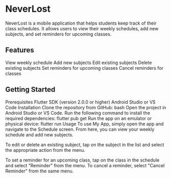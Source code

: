 # NeverLost
NeverLost is a mobile application that helps students keep track of their class schedules. It allows users to view their weekly schedules, add new subjects, and set reminders for upcoming classes.

## Features
View weekly schedule
Add new subjects
Edit existing subjects
Delete existing subjects
Set reminders for upcoming classes
Cancel reminders for classes

## Getting Started
Prerequisites
Flutter SDK (version 2.0.0 or higher)
Android Studio or VS Code
Installation
Clone the repository from GitHub:
bash
Open the project in Android Studio or VS Code.
Run the following command to install the required dependencies:
flutter pub get
Run the app on an emulator or physical device:
flutter run
Usage
To use My App, simply open the app and navigate to the Schedule screen. From here, you can view your weekly schedule and add new subjects.

To edit or delete an existing subject, tap on the subject in the list and select the appropriate action from the menu.

To set a reminder for an upcoming class, tap on the class in the schedule and select "Reminder" from the menu. To cancel a reminder, select "Cancel Reminder" from the same menu.

